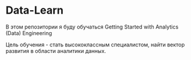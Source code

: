# Data-Learn
   
В этом репозитории я буду обучаться Getting Started with Analytics (Data) Engineering

Цель обучения - стать высококлассным специалистом, найти вектор развития в области аналитики данных.
